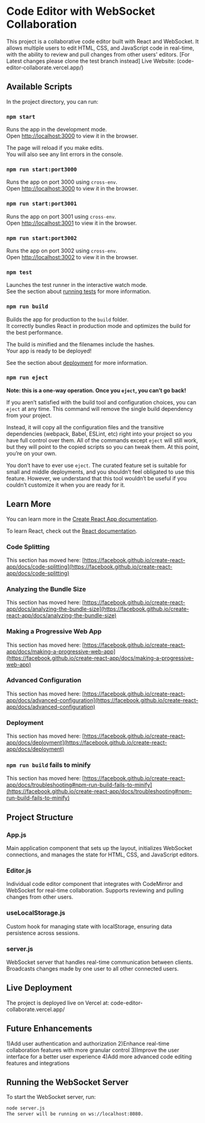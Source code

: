 # Code Editor with WebSocket Collaboration

This project is a collaborative code editor built with React and WebSocket. It allows multiple users to edit HTML, CSS, and JavaScript code in real-time, with the ability to review and pull changes from other users' editors.
[For Latest changes please clone the test branch instead]
Live Website: (code-editor-collaborate.vercel.app/)

## Available Scripts

In the project directory, you can run:

### `npm start`

Runs the app in the development mode.  
Open [http://localhost:3000](http://localhost:3000) to view it in the browser.

The page will reload if you make edits.  
You will also see any lint errors in the console.

### `npm run start:port3000`

Runs the app on port 3000 using `cross-env`.  
Open [http://localhost:3000](http://localhost:3000) to view it in the browser.

### `npm run start:port3001`

Runs the app on port 3001 using `cross-env`.  
Open [http://localhost:3001](http://localhost:3001) to view it in the browser.

### `npm run start:port3002`

Runs the app on port 3002 using `cross-env`.  
Open [http://localhost:3002](http://localhost:3002) to view it in the browser.

### `npm test`

Launches the test runner in the interactive watch mode.  
See the section about [running tests](https://facebook.github.io/create-react-app/docs/running-tests) for more information.

### `npm run build`

Builds the app for production to the `build` folder.  
It correctly bundles React in production mode and optimizes the build for the best performance.

The build is minified and the filenames include the hashes.  
Your app is ready to be deployed!

See the section about [deployment](https://facebook.github.io/create-react-app/docs/deployment) for more information.

### `npm run eject`

**Note: this is a one-way operation. Once you `eject`, you can’t go back!**

If you aren’t satisfied with the build tool and configuration choices, you can `eject` at any time. This command will remove the single build dependency from your project.

Instead, it will copy all the configuration files and the transitive dependencies (webpack, Babel, ESLint, etc) right into your project so you have full control over them. All of the commands except `eject` will still work, but they will point to the copied scripts so you can tweak them. At this point, you’re on your own.

You don’t have to ever use `eject`. The curated feature set is suitable for small and middle deployments, and you shouldn’t feel obligated to use this feature. However, we understand that this tool wouldn’t be useful if you couldn’t customize it when you are ready for it.

## Learn More

You can learn more in the [Create React App documentation](https://facebook.github.io/create-react-app/docs/getting-started).

To learn React, check out the [React documentation](https://reactjs.org/).

### Code Splitting

This section has moved here: [https://facebook.github.io/create-react-app/docs/code-splitting](https://facebook.github.io/create-react-app/docs/code-splitting)

### Analyzing the Bundle Size

This section has moved here: [https://facebook.github.io/create-react-app/docs/analyzing-the-bundle-size](https://facebook.github.io/create-react-app/docs/analyzing-the-bundle-size)

### Making a Progressive Web App

This section has moved here: [https://facebook.github.io/create-react-app/docs/making-a-progressive-web-app](https://facebook.github.io/create-react-app/docs/making-a-progressive-web-app)

### Advanced Configuration

This section has moved here: [https://facebook.github.io/create-react-app/docs/advanced-configuration](https://facebook.github.io/create-react-app/docs/advanced-configuration)

### Deployment

This section has moved here: [https://facebook.github.io/create-react-app/docs/deployment](https://facebook.github.io/create-react-app/docs/deployment)

### `npm run build` fails to minify

This section has moved here: [https://facebook.github.io/create-react-app/docs/troubleshooting#npm-run-build-fails-to-minify](https://facebook.github.io/create-react-app/docs/troubleshooting#npm-run-build-fails-to-minify)

## Project Structure

### App.js

Main application component that sets up the layout, initializes WebSocket connections, and manages the state for HTML, CSS, and JavaScript editors.

### Editor.js

Individual code editor component that integrates with CodeMirror and WebSocket for real-time collaboration. Supports reviewing and pulling changes from other users.

### useLocalStorage.js

Custom hook for managing state with localStorage, ensuring data persistence across sessions.

### server.js

WebSocket server that handles real-time communication between clients. Broadcasts changes made by one user to all other connected users.

## Live Deployment
The project is deployed live on Vercel at: code-editor-collaborate.vercel.app/

## Future Enhancements
1)Add user authentication and authorization
2)Enhance real-time collaboration features with more granular control
3)Improve the user interface for a better user experience
4)Add more advanced code editing features and integrations

## Running the WebSocket Server

To start the WebSocket server, run:

```bash
node server.js
The server will be running on ws://localhost:8080.
